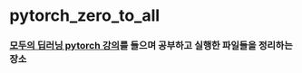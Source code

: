 # pytorch_zero_to_all

### [모두의 딥러닝 pytorch 강의](https://www.youtube.com/watch?v=7eldOrjQVi0&list=PLQ28Nx3M4JrhkqBVIXg-i5_CVVoS1UzAv&index=1)를 들으며 공부하고 실행한 파일들을 정리하는 장소
